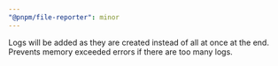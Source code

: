 ```yaml
---
"@pnpm/file-reporter": minor
---
```


Logs will be added as they are created instead of all at once at the end. Prevents memory exceeded errors if there are too many logs.
